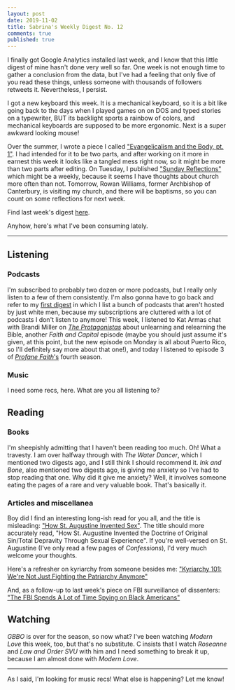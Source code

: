 ```yaml
---
layout: post
date: 2019-11-02
title: Sabrina's Weekly Digest No. 12
comments: true
published: true
---
```


I finally got Google Analytics installed last week, and I know that this little digest of mine hasn't done very well so far. One week is not enough time to gather a conclusion from the data, but I've had a feeling that only five of you read these things, unless someone with thousands of followers retweets it. Nevertheless, I persist.

I got a new keyboard this week. It is a mechanical keyboard, so it is a bit like going back to the days when I played games on on DOS and typed stories on a typewriter, BUT its backlight sports a rainbow of colors, and mechanical keyboards are supposed to be more ergonomic. Next is a super awkward looking mouse!

Over the summer, I wrote a piece I called ["Evangelicalism and the Body, pt. 1"](https://sdrp.me/2019/07/08/evangelicalism-body-one/). I had intended for it to be two parts, and after working on it more in earnest this week it looks like a tangled mess right now, so it might be more than two parts after editing. On Tuesday, I published ["Sunday Reflections"](https://sdrp.me/2019/10/29/sunday-reflections/) which might be a weekly, because it seems I have thoughts about church  more often than not. Tomorrow, Rowan Williams, former Archbishop of Canterbury, is visiting my church, and there will be baptisms, so you can count on some reflections for next week.

Find last week's digest [here](https://sdrp.me/2019/10/25/weekly-digest-eleven/).

Anyhow, here's what I've been consuming lately.
___

## Listening

### Podcasts
I'm subscribed to probably two dozen or more podcasts, but I really only listen to a few of them consistently. I'm also gonna have to go back and refer to my [first digest](https://sdrp.me/2019/05/31/weekly-digest-one/) in which I list a bunch of podcasts that aren't hosted by just white men, because my subscriptions are cluttered with a lot of podcasts I don't listen to anymore! This week, I listened to Kat Armas chat with Brandi Miller on [_The Protagonistas_](https://katarmas.com/theprotagonistaspodcast) about unlearning and relearning the Bible,  another _Faith and Capital_ episode (maybe you should just assume it's given, at this point, but the new episode on Monday is all about Puerto Rico, so I'll definitely say more about that one!), and today I listened to episode 3 of [*Profane Faith*'s](http://www.whitehodgepodcasts.com/profane-faith/) fourth season. 

### Music

I need some recs, here. What are you all listening to?

## Reading

### Books

I'm sheepishly admitting that I haven't been reading too much. Oh! What a travesty. I am over halfway through with _The Water Dancer_, which I mentioned two digests ago, and I still think I should recommend it. _Ink and Bone_, also mentioned two digests ago, is giving me anxiety so I've had to stop reading that one. Why did it give me anxiety? Well, it involves someone eating the pages of a rare and very valuable book. That's basically it.

### Articles and miscellanea

Boy did I find an interesting long-ish read for you all, and the title is misleading: ["How St. Augustine Invented Sex"](https://www.newyorker.com/magazine/2017/06/19/how-st-augustine-invented-sex). The title should more accurately read, "How St. Augustine Invented the Doctrine of Original Sin/Total Depravity Through Sexual Experience". If you're well-versed on St. Augustine (I've only read a few pages of *Confessions*), I'd very much welcome your thoughts.

Here's a refresher on kyriarchy from someone besides me: ["Kyriarchy 101: We're Not Just Fighting the Patriarchy Anymore"](https://everydayfeminism.com/2014/04/kyriarchy-101/)

And, as a follow-up to last week's piece on FBI surveillance of dissenters: ["The FBI Spends A Lot of Time Spying on Black Americans"](https://theintercept.com/2019/10/29/fbi-surveillance-black-activists/)

## Watching

*GBBO* is over for the season, so now what? I've been watching *Modern Love* this week, too, but that's no substitute. C insists that I watch *Roseanne* and *Law and Order SVU* with him and I need something to break it up, because I am almost done with *Modern Love*.

___

As I said, I'm looking for music recs! What else is happening? Let me know!

